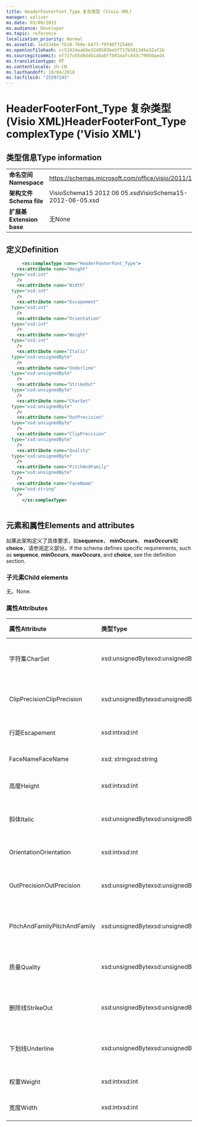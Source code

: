 ```yaml
---
title: HeaderFooterFont_Type 复杂类型 (Visio XML)
manager: soliver
ms.date: 03/09/2015
ms.audience: Developer
ms.topic: reference
localization_priority: Normal
ms.assetid: 1e4134be-fb18-768e-b477-f9f40f72548d
ms.openlocfilehash: cc51924aa68e3248583be5f717b5813d4a32af2b
ms.sourcegitcommit: ef717c65d8dd41ababffb01eafc443c79950aed4
ms.translationtype: MT
ms.contentlocale: zh-CN
ms.lasthandoff: 10/04/2018
ms.locfileid: "25397245"
---
```

# <a name="headerfooterfonttype-complextype-visio-xml"></a><span data-ttu-id="0824f-102">HeaderFooterFont_Type 复杂类型 (Visio XML)</span><span class="sxs-lookup"><span data-stu-id="0824f-102">HeaderFooterFont_Type complexType ('Visio XML')</span></span>

## <a name="type-information"></a><span data-ttu-id="0824f-103">类型信息</span><span class="sxs-lookup"><span data-stu-id="0824f-103">Type information</span></span>

|||
|:-----|:-----|
|<span data-ttu-id="0824f-104">**命名空间**</span><span class="sxs-lookup"><span data-stu-id="0824f-104">**Namespace**</span></span> <br/> |https://schemas.microsoft.com/office/visio/2011/1/core  <br/> |
|<span data-ttu-id="0824f-105">**架构文件**</span><span class="sxs-lookup"><span data-stu-id="0824f-105">**Schema file**</span></span> <br/> |<span data-ttu-id="0824f-106">VisioSchema15 2012 06 05.xsd</span><span class="sxs-lookup"><span data-stu-id="0824f-106">VisioSchema15-2012-06-05.xsd</span></span>  <br/> |
|<span data-ttu-id="0824f-107">**扩展基**</span><span class="sxs-lookup"><span data-stu-id="0824f-107">**Extension base**</span></span> <br/> |<span data-ttu-id="0824f-108">无</span><span class="sxs-lookup"><span data-stu-id="0824f-108">None</span></span>  <br/> |
   
## <a name="definition"></a><span data-ttu-id="0824f-109">定义</span><span class="sxs-lookup"><span data-stu-id="0824f-109">Definition</span></span>

```XML
      <xs:complexType name="HeaderFooterFont_Type">
    <xs:attribute name="Height"
  type="xsd:int"
    />
    <xs:attribute name="Width"
  type="xsd:int"
    />
    <xs:attribute name="Escapement"
  type="xsd:int"
    />
    <xs:attribute name="Orientation"
  type="xsd:int"
    />
    <xs:attribute name="Weight"
  type="xsd:int"
    />
    <xs:attribute name="Italic"
  type="xsd:unsignedByte"
    />
    <xs:attribute name="Underline"
  type="xsd:unsignedByte"
    />
    <xs:attribute name="StrikeOut"
  type="xsd:unsignedByte"
    />
    <xs:attribute name="CharSet"
  type="xsd:unsignedByte"
    />
    <xs:attribute name="OutPrecision"
  type="xsd:unsignedByte"
    />
    <xs:attribute name="ClipPrecision"
  type="xsd:unsignedByte"
    />
    <xs:attribute name="Quality"
  type="xsd:unsignedByte"
    />
    <xs:attribute name="PitchAndFamily"
  type="xsd:unsignedByte"
    />
    <xs:attribute name="FaceName"
  type="xsd:string"
    />
      </xs:complexType>
      
```

## <a name="elements-and-attributes"></a><span data-ttu-id="0824f-110">元素和属性</span><span class="sxs-lookup"><span data-stu-id="0824f-110">Elements and attributes</span></span>

<span data-ttu-id="0824f-111">如果此架构定义了具体要求，如**sequence**， **minOccurs**、 **maxOccurs**和**choice**，请参阅定义部分。</span><span class="sxs-lookup"><span data-stu-id="0824f-111">If the schema defines specific requirements, such as **sequence**, **minOccurs**, **maxOccurs**, and **choice**, see the definition section.</span></span> 
  
### <a name="child-elements"></a><span data-ttu-id="0824f-112">子元素</span><span class="sxs-lookup"><span data-stu-id="0824f-112">Child elements</span></span>

<span data-ttu-id="0824f-113">无。</span><span class="sxs-lookup"><span data-stu-id="0824f-113">None.</span></span>
  
### <a name="attributes"></a><span data-ttu-id="0824f-114">属性</span><span class="sxs-lookup"><span data-stu-id="0824f-114">Attributes</span></span>

|<span data-ttu-id="0824f-115">**属性**</span><span class="sxs-lookup"><span data-stu-id="0824f-115">**Attribute**</span></span>|<span data-ttu-id="0824f-116">**类型**</span><span class="sxs-lookup"><span data-stu-id="0824f-116">**Type**</span></span>|<span data-ttu-id="0824f-117">**必需**</span><span class="sxs-lookup"><span data-stu-id="0824f-117">**Required**</span></span>|<span data-ttu-id="0824f-118">**说明**</span><span class="sxs-lookup"><span data-stu-id="0824f-118">**Description**</span></span>|<span data-ttu-id="0824f-119">**可能的值**</span><span class="sxs-lookup"><span data-stu-id="0824f-119">**Possible values**</span></span>|
|:-----|:-----|:-----|:-----|:-----|
|<span data-ttu-id="0824f-120">字符集</span><span class="sxs-lookup"><span data-stu-id="0824f-120">CharSet</span></span>  <br/> |<span data-ttu-id="0824f-121">xsd:unsignedByte</span><span class="sxs-lookup"><span data-stu-id="0824f-121">xsd:unsignedByte</span></span>  <br/> |<span data-ttu-id="0824f-122">可选</span><span class="sxs-lookup"><span data-stu-id="0824f-122">optional</span></span>  <br/> ||<span data-ttu-id="0824f-123">Xsd:unsignedByte 类型的值。</span><span class="sxs-lookup"><span data-stu-id="0824f-123">Values of the xsd:unsignedByte type.</span></span>  <br/> |
|<span data-ttu-id="0824f-124">ClipPrecision</span><span class="sxs-lookup"><span data-stu-id="0824f-124">ClipPrecision</span></span>  <br/> |<span data-ttu-id="0824f-125">xsd:unsignedByte</span><span class="sxs-lookup"><span data-stu-id="0824f-125">xsd:unsignedByte</span></span>  <br/> |<span data-ttu-id="0824f-126">可选</span><span class="sxs-lookup"><span data-stu-id="0824f-126">optional</span></span>  <br/> ||<span data-ttu-id="0824f-127">Xsd:unsignedByte 类型的值。</span><span class="sxs-lookup"><span data-stu-id="0824f-127">Values of the xsd:unsignedByte type.</span></span>  <br/> |
|<span data-ttu-id="0824f-128">行距</span><span class="sxs-lookup"><span data-stu-id="0824f-128">Escapement</span></span>  <br/> |<span data-ttu-id="0824f-129">xsd:int</span><span class="sxs-lookup"><span data-stu-id="0824f-129">xsd:int</span></span>  <br/> |<span data-ttu-id="0824f-130">可选</span><span class="sxs-lookup"><span data-stu-id="0824f-130">optional</span></span>  <br/> ||<span data-ttu-id="0824f-131">Xsd:int 类型的值。</span><span class="sxs-lookup"><span data-stu-id="0824f-131">Values of the xsd:int type.</span></span>  <br/> |
|<span data-ttu-id="0824f-132">FaceName</span><span class="sxs-lookup"><span data-stu-id="0824f-132">FaceName</span></span>  <br/> |<span data-ttu-id="0824f-133">xsd: string</span><span class="sxs-lookup"><span data-stu-id="0824f-133">xsd:string</span></span>  <br/> |<span data-ttu-id="0824f-134">可选</span><span class="sxs-lookup"><span data-stu-id="0824f-134">optional</span></span>  <br/> ||<span data-ttu-id="0824f-135">Xsd: string 类型的值。</span><span class="sxs-lookup"><span data-stu-id="0824f-135">Values of the xsd:string type.</span></span>  <br/> |
|<span data-ttu-id="0824f-136">高度</span><span class="sxs-lookup"><span data-stu-id="0824f-136">Height</span></span>  <br/> |<span data-ttu-id="0824f-137">xsd:int</span><span class="sxs-lookup"><span data-stu-id="0824f-137">xsd:int</span></span>  <br/> |<span data-ttu-id="0824f-138">可选</span><span class="sxs-lookup"><span data-stu-id="0824f-138">optional</span></span>  <br/> ||<span data-ttu-id="0824f-139">Xsd:int 类型的值。</span><span class="sxs-lookup"><span data-stu-id="0824f-139">Values of the xsd:int type.</span></span>  <br/> |
|<span data-ttu-id="0824f-140">斜体</span><span class="sxs-lookup"><span data-stu-id="0824f-140">Italic</span></span>  <br/> |<span data-ttu-id="0824f-141">xsd:unsignedByte</span><span class="sxs-lookup"><span data-stu-id="0824f-141">xsd:unsignedByte</span></span>  <br/> |<span data-ttu-id="0824f-142">可选</span><span class="sxs-lookup"><span data-stu-id="0824f-142">optional</span></span>  <br/> ||<span data-ttu-id="0824f-143">Xsd:unsignedByte 类型的值。</span><span class="sxs-lookup"><span data-stu-id="0824f-143">Values of the xsd:unsignedByte type.</span></span>  <br/> |
|<span data-ttu-id="0824f-144">Orientation</span><span class="sxs-lookup"><span data-stu-id="0824f-144">Orientation</span></span>  <br/> |<span data-ttu-id="0824f-145">xsd:int</span><span class="sxs-lookup"><span data-stu-id="0824f-145">xsd:int</span></span>  <br/> |<span data-ttu-id="0824f-146">可选</span><span class="sxs-lookup"><span data-stu-id="0824f-146">optional</span></span>  <br/> ||<span data-ttu-id="0824f-147">Xsd:int 类型的值。</span><span class="sxs-lookup"><span data-stu-id="0824f-147">Values of the xsd:int type.</span></span>  <br/> |
|<span data-ttu-id="0824f-148">OutPrecision</span><span class="sxs-lookup"><span data-stu-id="0824f-148">OutPrecision</span></span>  <br/> |<span data-ttu-id="0824f-149">xsd:unsignedByte</span><span class="sxs-lookup"><span data-stu-id="0824f-149">xsd:unsignedByte</span></span>  <br/> |<span data-ttu-id="0824f-150">可选</span><span class="sxs-lookup"><span data-stu-id="0824f-150">optional</span></span>  <br/> ||<span data-ttu-id="0824f-151">Xsd:unsignedByte 类型的值。</span><span class="sxs-lookup"><span data-stu-id="0824f-151">Values of the xsd:unsignedByte type.</span></span>  <br/> |
|<span data-ttu-id="0824f-152">PitchAndFamily</span><span class="sxs-lookup"><span data-stu-id="0824f-152">PitchAndFamily</span></span>  <br/> |<span data-ttu-id="0824f-153">xsd:unsignedByte</span><span class="sxs-lookup"><span data-stu-id="0824f-153">xsd:unsignedByte</span></span>  <br/> |<span data-ttu-id="0824f-154">可选</span><span class="sxs-lookup"><span data-stu-id="0824f-154">optional</span></span>  <br/> ||<span data-ttu-id="0824f-155">Xsd:unsignedByte 类型的值。</span><span class="sxs-lookup"><span data-stu-id="0824f-155">Values of the xsd:unsignedByte type.</span></span>  <br/> |
|<span data-ttu-id="0824f-156">质量</span><span class="sxs-lookup"><span data-stu-id="0824f-156">Quality</span></span>  <br/> |<span data-ttu-id="0824f-157">xsd:unsignedByte</span><span class="sxs-lookup"><span data-stu-id="0824f-157">xsd:unsignedByte</span></span>  <br/> |<span data-ttu-id="0824f-158">可选</span><span class="sxs-lookup"><span data-stu-id="0824f-158">optional</span></span>  <br/> ||<span data-ttu-id="0824f-159">Xsd:unsignedByte 类型的值。</span><span class="sxs-lookup"><span data-stu-id="0824f-159">Values of the xsd:unsignedByte type.</span></span>  <br/> |
|<span data-ttu-id="0824f-160">删除线</span><span class="sxs-lookup"><span data-stu-id="0824f-160">StrikeOut</span></span>  <br/> |<span data-ttu-id="0824f-161">xsd:unsignedByte</span><span class="sxs-lookup"><span data-stu-id="0824f-161">xsd:unsignedByte</span></span>  <br/> |<span data-ttu-id="0824f-162">可选</span><span class="sxs-lookup"><span data-stu-id="0824f-162">optional</span></span>  <br/> ||<span data-ttu-id="0824f-163">Xsd:unsignedByte 类型的值。</span><span class="sxs-lookup"><span data-stu-id="0824f-163">Values of the xsd:unsignedByte type.</span></span>  <br/> |
|<span data-ttu-id="0824f-164">下划线</span><span class="sxs-lookup"><span data-stu-id="0824f-164">Underline</span></span>  <br/> |<span data-ttu-id="0824f-165">xsd:unsignedByte</span><span class="sxs-lookup"><span data-stu-id="0824f-165">xsd:unsignedByte</span></span>  <br/> |<span data-ttu-id="0824f-166">可选</span><span class="sxs-lookup"><span data-stu-id="0824f-166">optional</span></span>  <br/> ||<span data-ttu-id="0824f-167">Xsd:unsignedByte 类型的值。</span><span class="sxs-lookup"><span data-stu-id="0824f-167">Values of the xsd:unsignedByte type.</span></span>  <br/> |
|<span data-ttu-id="0824f-168">权重</span><span class="sxs-lookup"><span data-stu-id="0824f-168">Weight</span></span>  <br/> |<span data-ttu-id="0824f-169">xsd:int</span><span class="sxs-lookup"><span data-stu-id="0824f-169">xsd:int</span></span>  <br/> |<span data-ttu-id="0824f-170">可选</span><span class="sxs-lookup"><span data-stu-id="0824f-170">optional</span></span>  <br/> ||<span data-ttu-id="0824f-171">Xsd:int 类型的值。</span><span class="sxs-lookup"><span data-stu-id="0824f-171">Values of the xsd:int type.</span></span>  <br/> |
|<span data-ttu-id="0824f-172">宽度</span><span class="sxs-lookup"><span data-stu-id="0824f-172">Width</span></span>  <br/> |<span data-ttu-id="0824f-173">xsd:int</span><span class="sxs-lookup"><span data-stu-id="0824f-173">xsd:int</span></span>  <br/> |<span data-ttu-id="0824f-174">可选</span><span class="sxs-lookup"><span data-stu-id="0824f-174">optional</span></span>  <br/> ||<span data-ttu-id="0824f-175">Xsd:int 类型的值。</span><span class="sxs-lookup"><span data-stu-id="0824f-175">Values of the xsd:int type.</span></span>  <br/> |
   

